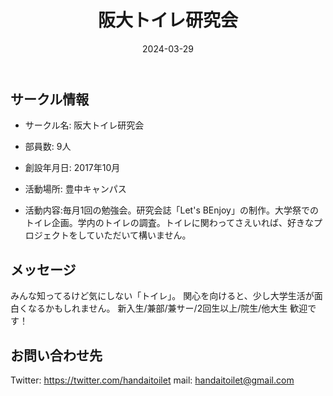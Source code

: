 ﻿---
title: '阪大トイレ研究会'
excerpt: ''
date: '2024-03-29'
iconImage: '/assets/default/icon.png'
coverImage: '/assets/default/cover.jpg'
ogImage:
  url: '/assets/default/cover.jpg'
tags:
  - 'サークル'
---

## サークル情報
- サークル名: 阪大トイレ研究会
- 部員数: 9人
- 創設年月日: 2017年10月
- 活動場所: 豊中キャンパス

- 活動内容:毎月1回の勉強会。研究会誌「Let's BEnjoy」の制作。大学祭でのトイレ企画。学内のトイレの調査。トイレに関わってさえいれば、好きなプロジェクトをしていただいて構いません。

## メッセージ
みんな知ってるけど気にしない「トイレ」。
関心を向けると、少し大学生活が面白くなるかもしれません。
新入生/兼部/兼サー/2回生以上/院生/他大生 歓迎です！

## お問い合わせ先
Twitter: https://twitter.com/handaitoilet
mail: handaitoilet@gmail.com


